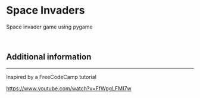 # Space Invaders

Space invader game using pygame

<br>

## Additional information
---

Inspired by a FreeCodeCamp tutorial

https://www.youtube.com/watch?v=FfWpgLFMI7w